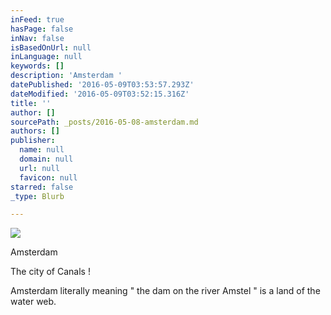```yaml
---
inFeed: true
hasPage: false
inNav: false
isBasedOnUrl: null
inLanguage: null
keywords: []
description: 'Amsterdam '
datePublished: '2016-05-09T03:53:57.293Z'
dateModified: '2016-05-09T03:52:15.316Z'
title: ''
author: []
sourcePath: _posts/2016-05-08-amsterdam.md
authors: []
publisher:
  name: null
  domain: null
  url: null
  favicon: null
starred: false
_type: Blurb

---
```

![](https://the-grid-user-content.s3-us-west-2.amazonaws.com/669e2a96-e883-4e70-b782-dc1d1eb0f066.jpg)

Amsterdam 

The city of Canals ! 

Amsterdam literally meaning " the dam on the river Amstel " is a land of the water web.